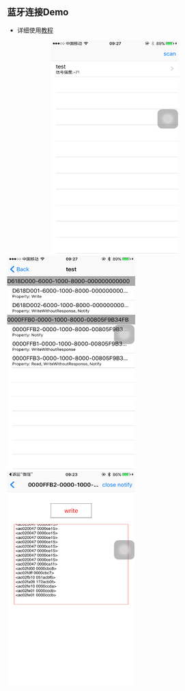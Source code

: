## 蓝牙连接Demo

- 详细使用[教程](http://baidu.com)

<div align="center">
<img src='./images/screenShot1.png' width='300' height='500' alt='蓝牙扫描'/>
</div>

<div>
<img src='./images/screenShot2.png' width='300' height='500' alt='服务和特征'/>
</div>

<div>
<img src='./images/screenShot3.png' width='300' height='500' alt='读取特性值'/>
</div>

